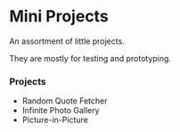 # Mini Projects

An assortment of little projects.

They are mostly for testing and prototyping.

### Projects

* Random Quote Fetcher
* Infinite Photo Gallery
* Picture-in-Picture
